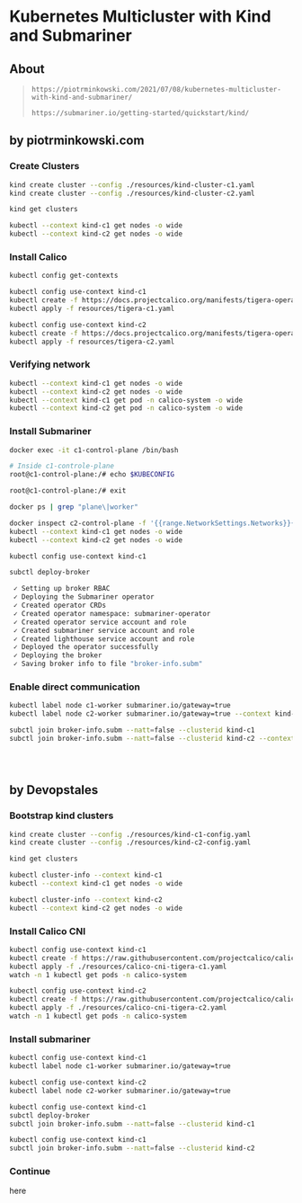 # Kubernetes Multicluster with Kind and Submariner

## About

> `https://piotrminkowski.com/2021/07/08/kubernetes-multicluster-with-kind-and-submariner/`
>
> `https://submariner.io/getting-started/quickstart/kind/`

## by piotrminkowski.com

### Create Clusters

```sh
kind create cluster --config ./resources/kind-cluster-c1.yaml
kind create cluster --config ./resources/kind-cluster-c2.yaml

kind get clusters

kubectl --context kind-c1 get nodes -o wide
kubectl --context kind-c2 get nodes -o wide
```

### Install Calico

```sh
kubectl config get-contexts

kubectl config use-context kind-c1
kubectl create -f https://docs.projectcalico.org/manifests/tigera-operator.yaml
kubectl apply -f resources/tigera-c1.yaml

kubectl config use-context kind-c2
kubectl create -f https://docs.projectcalico.org/manifests/tigera-operator.yaml
kubectl apply -f resources/tigera-c2.yaml
```

### Verifying network

```sh
kubectl --context kind-c1 get nodes -o wide
kubectl --context kind-c2 get nodes -o wide
kubectl --context kind-c1 get pod -n calico-system -o wide
kubectl --context kind-c2 get pod -n calico-system -o wide
```

### Install Submariner

```sh
docker exec -it c1-control-plane /bin/bash

# Inside c1-controle-plane
root@c1-control-plane:/# echo $KUBECONFIG

root@c1-control-plane:/# exit

docker ps | grep "plane\|worker"

docker inspect c2-control-plane -f '{{range.NetworkSettings.Networks}}{{.IPAddress}}{{end}}'
kubectl --context kind-c1 get nodes -o wide
kubectl --context kind-c2 get nodes -o wide

kubectl config use-context kind-c1

subctl deploy-broker

 ✓ Setting up broker RBAC 
 ✓ Deploying the Submariner operator
 ✓ Created operator CRDs
 ✓ Created operator namespace: submariner-operator
 ✓ Created operator service account and role
 ✓ Created submariner service account and role
 ✓ Created lighthouse service account and role
 ✓ Deployed the operator successfully
 ✓ Deploying the broker
 ✓ Saving broker info to file "broker-info.subm"
```

### Enable direct communication

```sh
kubectl label node c1-worker submariner.io/gateway=true
kubectl label node c2-worker submariner.io/gateway=true --context kind-c2

subctl join broker-info.subm --natt=false --clusterid kind-c1
subctl join broker-info.subm --natt=false --clusterid kind-c2 --context kind-c2





```

## by Devopstales

### Bootstrap kind clusters

```sh
kind create cluster --config ./resources/kind-c1-config.yaml
kind create cluster --config ./resources/kind-c2-config.yaml

kind get clusters

kubectl cluster-info --context kind-c1
kubectl --context kind-c1 get nodes -o wide

kubectl cluster-info --context kind-c2
kubectl --context kind-c2 get nodes -o wide
```

### Install Calico CNI

```sh
kubectl config use-context kind-c1
kubectl create -f https://raw.githubusercontent.com/projectcalico/calico/v3.26.1/manifests/tigera-operator.yaml
kubectl apply -f ./resources/calico-cni-tigera-c1.yaml 
watch -n 1 kubectl get pods -n calico-system

kubectl config use-context kind-c2
kubectl create -f https://raw.githubusercontent.com/projectcalico/calico/v3.26.1/manifests/tigera-operator.yaml
kubectl apply -f ./resources/calico-cni-tigera-c2.yaml 
watch -n 1 kubectl get pods -n calico-system
```

### Install submariner

```sh
kubectl config use-context kind-c1
kubectl label node c1-worker submariner.io/gateway=true

kubectl config use-context kind-c2
kubectl label node c2-worker submariner.io/gateway=true

kubectl config use-context kind-c1
subctl deploy-broker
subctl join broker-info.subm --natt=false --clusterid kind-c1

kubectl config use-context kind-c1
subctl join broker-info.subm --natt=false --clusterid kind-c2


```





### Continue

here